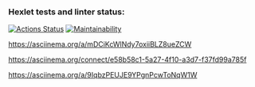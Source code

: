 ### Hexlet tests and linter status:
[![Actions Status](https://github.com/velesfight/frontend-project-lvl1/workflows/hexlet-check/badge.svg)](https://github.com/velesfight/frontend-project-lvl1/actions)
[![Maintainability](https://api.codeclimate.com/v1/badges/8d2c1f0a592b23877c0b/maintainability)](https://codeclimate.com/github/velesfight/frontend-project-lvl1/maintainability)

https://asciinema.org/a/mDCiKcWlNdy7oxiiBLZ8ueZCW

https://asciinema.org/connect/e58b58c1-5a27-4f10-a3d7-f37fd99a785f

https://asciinema.org/a/9IqbzPEUJE9YPgnPcwToNqW1W

